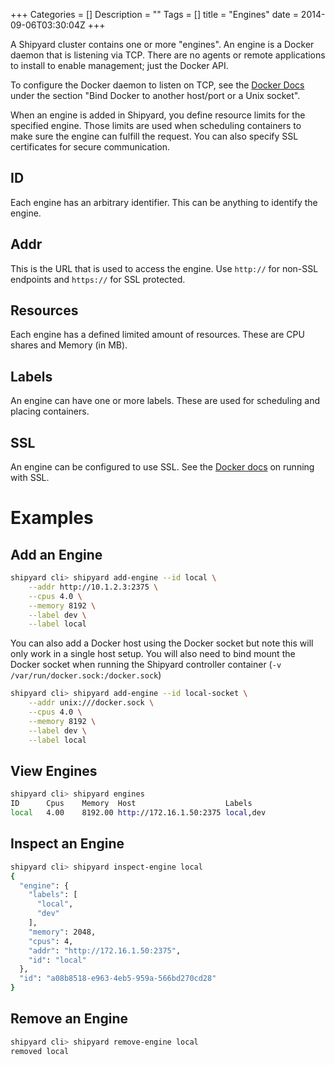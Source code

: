 +++
Categories = []
Description = ""
Tags = []
title = "Engines"
date = 2014-09-06T03:30:04Z
+++

A Shipyard cluster contains one or more "engines".  An engine is a Docker daemon that is listening via TCP.  There are no agents or remote applications to install to enable management; just the Docker API.

To configure the Docker daemon to listen on TCP, see the [Docker Docs](https://docs.docker.com/articles/basics/) under the section "Bind Docker to another host/port or a Unix socket".

When an engine is added in Shipyard, you define resource limits for the specified engine.  Those limits are used when scheduling containers to make sure the engine can fulfill the request.  You can also specify SSL certificates for secure communication.

## ID
Each engine has an arbitrary identifier.  This can be anything to identify the engine.

## Addr
This is the URL that is used to access the engine.  Use `http://` for non-SSL endpoints and `https://` for SSL protected.

## Resources
Each engine has a defined limited amount of resources.  These are CPU shares and Memory (in MB).

## Labels
An engine can have one or more labels.  These are used for scheduling and placing containers.

## SSL
An engine can be configured to use SSL.  See the [Docker docs](https://docs.docker.com/articles/https/) on running with SSL.

# Examples

## Add an Engine
```bash
shipyard cli> shipyard add-engine --id local \
    --addr http://10.1.2.3:2375 \
    --cpus 4.0 \
    --memory 8192 \
    --label dev \
    --label local
```

<a name="docker-socket"></a>
You can also add a Docker host using the Docker socket but note this will only work in a single host setup.  You will also need to bind mount the Docker socket when running the Shipyard controller container (`-v /var/run/docker.sock:/docker.sock`)

```bash
shipyard cli> shipyard add-engine --id local-socket \
    --addr unix:///docker.sock \
    --cpus 4.0 \
    --memory 8192 \
    --label dev \
    --label local
```

## View Engines
```bash
shipyard cli> shipyard engines
ID      Cpus    Memory  Host                    Labels
local   4.00    8192.00 http://172.16.1.50:2375 local,dev
```

## Inspect an Engine
```bash
shipyard cli> shipyard inspect-engine local
{
  "engine": {
    "labels": [
      "local",
      "dev"
    ],
    "memory": 2048,
    "cpus": 4,
    "addr": "http://172.16.1.50:2375",
    "id": "local"
  },
  "id": "a08b8518-e963-4eb5-959a-566bd270cd28"
}
```

## Remove an Engine
```bash
shipyard cli> shipyard remove-engine local
removed local
```
